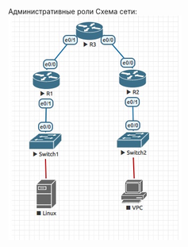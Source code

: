 Административные роли
Схема сети:
![alt-текст](https://github.com/mockingbird12/otus_networksecurity/blob/main/labs/lab01/admin_roles.jpg)